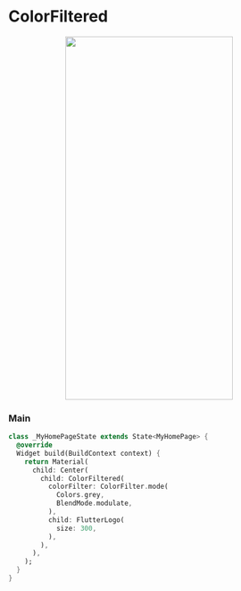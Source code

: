 # ColorFiltered
<p align="center">
<img src="https://docs.google.com/uc?id=1tbmTmcv9WQT4YhiidXFdO5LSW_9uB-L-" height="649" width="300">
</p>

### Main
```dart
class _MyHomePageState extends State<MyHomePage> {
  @override
  Widget build(BuildContext context) {
    return Material(
      child: Center(
        child: ColorFiltered(
          colorFilter: ColorFilter.mode(
            Colors.grey,
            BlendMode.modulate,
          ),
          child: FlutterLogo(
            size: 300,
          ),
        ),
      ),
    );
  }
}
```
